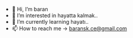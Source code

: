 - 👋 Hi, I’m baran
- 👀 I’m interested in hayatta kalmak..
- 🌱 I’m currently learning hayatı..
- 📫 How to reach me -> baransk.ce@gmail.com

<!---
baranskce/baranskce is a ✨ special ✨ repository because its `README.md` (this file) appears on your GitHub profile.
You can click the Preview link to take a look at your changes.
--->
